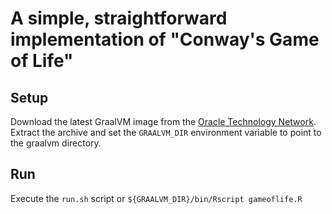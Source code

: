# A simple, straightforward implementation of "Conway's Game of Life"

## Setup

Download the latest GraalVM image from the [Oracle Technology Network](http://www.oracle.com/technetwork/oracle-labs/program-languages/downloads/index.html).
Extract the archive and set the `GRAALVM_DIR` environment variable to point to the graalvm directory.


## Run

Execute the `run.sh` script or `${GRAALVM_DIR}/bin/Rscript gameoflife.R`
